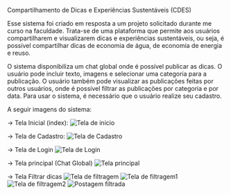 Compartilhamento de Dicas e Experiências Sustentáveis (CDES)

  Esse sistema foi criado em resposta a um projeto solicitado durante me curso na faculdade. 
  Trata-se de uma plataforma que permite aos usuários compartilharem e visualizarem dicas e experiências sustentáveis, ou seja, é possível compartilhar dicas de economia de água, de economia de 
  energia e reuso.

  O sistema disponibiliza um chat global onde é possível publicar as dicas. O usuário pode incluir texto, imagens e selecionar uma categoria para a publicação. O usuário também pode 
visualizar as publicações feitas por outros usuários, onde é possível filtrar as publicações por categoria e por data.
Para usar o sistema, é necessário que o usuário realize seu cadastro.

A seguir imagens do sistema:

-> Tela Inicial (index):
![Tela de inicio](https://github.com/ThiagoDeOliveiraAlves/CDES/assets/123216048/ff22fc8a-b782-42e4-ba6e-d42c4aefa8a9)

-> Tela de Cadastro:
![Tela de Cadastro](https://github.com/ThiagoDeOliveiraAlves/CDES/assets/123216048/5d120855-0143-4297-a2fb-fe86ae66840e)

-> Tela de Login
![Tela de Login](https://github.com/ThiagoDeOliveiraAlves/CDES/assets/123216048/ffe20437-910a-4c75-8a1e-2907aada0c86)

-> Tela principal (Chat Global)
![Tela principal](https://github.com/ThiagoDeOliveiraAlves/CDES/assets/123216048/00e89673-3737-4489-a1fe-e04ed072459c)

-> Tela Filtrar dicas
![Tela de filtragem](https://github.com/ThiagoDeOliveiraAlves/CDES/assets/123216048/bb2e3023-5107-41c5-99f7-edc0818667f6)
![Tela de filtragem1](https://github.com/ThiagoDeOliveiraAlves/CDES/assets/123216048/0c664d8a-997f-410a-bf9c-23c94cb9a7cd)
![Tela de filtragem2](https://github.com/ThiagoDeOliveiraAlves/CDES/assets/123216048/07aecc11-9d48-4b49-8b5e-f334129d49d5)
![Postagem filtrada](https://github.com/ThiagoDeOliveiraAlves/CDES/assets/123216048/42b95709-6829-4dd4-9a9b-6abb075f90d5)




